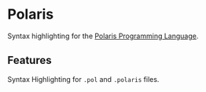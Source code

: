 # Polaris

Syntax highlighting for the [Polaris Programming Language](https://github.com/Innf107/polaris).

## Features

Syntax Highlighting for `.pol` and `.polaris` files.

